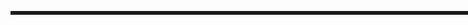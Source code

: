 <!DOCTYPE HTML PUBLIC "-//W3C//DTD HTML 4.01 Transitional//EN"
        "http://www.w3.org/TR/html4/loose.dtd">
<html>
<head>
    <title>CSS Box Module</title>

</head>
<body>
<style type="text/css">
.container{
width:1000px;
border:solid;
}
.box{
width:200px;
height:200px;


}


.box-1{
background-color:lightgrey;
width:200px;
margin:10px;
padding:10px;
border:5px solid black;

}

.box-2{
background-color:lime;
width:200px;
margin:10px;
padding:10px;
border:5px solid black;
margin-left:240px;

}

.box-3{
background-color:orange;
width:200px;
margin:10px;
padding:10px;
border:5px solid black;
margin-left:470px;

}
</style>
<div class="container">
<div class="box-1"></div>
<div class="box-2"></div>
<div class="box-3"></ 
